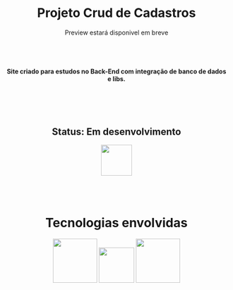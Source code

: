 <div align="center"> <h1> Projeto Crud de Cadastros </h1> </div>

<div align="center">Preview estará disponivel em breve</div>
  
  
<br>
<br>
<br>  
<div align="center"> <h4> Site criado para estudos no Back-End com integração de banco de dados e libs. </h4> </div>

<br>
<br>
<br> 


<div align="center"> <h2> Status: Em desenvolvimento </h2> 
<img width="70px" src="https://www.svgrepo.com/show/158167/web-development.svg">
</div>


<br>
<br>
<br> 
<div align="center"> 
  <h1> Tecnologias envolvidas </h1>
  <img width="100px" src="https://upload.wikimedia.org/wikipedia/commons/d/d9/Node.js_logo.svg">
  <img width="80px" src="https://cdn-icons-png.flaticon.com/512/5968/5968292.png">
  <img width="100px" src="https://upload.wikimedia.org/wikipedia/commons/0/00/Mongodb.png">
</div>
